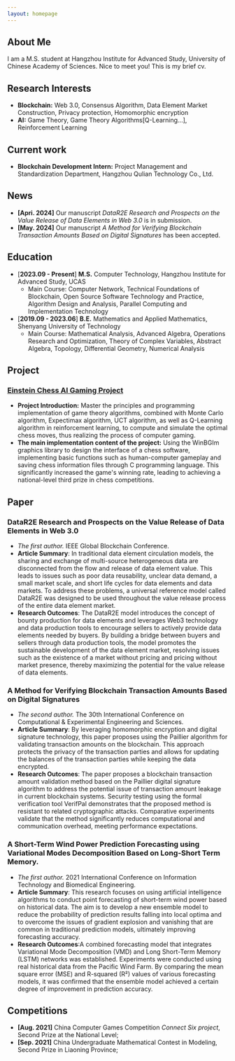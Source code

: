 ```yaml
---
layout: homepage
---
```


## About Me

I am a M.S. student at Hangzhou Institute for Advanced Study, University of Chinese Academy of Sciences. Nice to meet you! This is my brief cv.

## Research Interests
- **Blockchain:** Web 3.0, Consensus Algorithm, Data Element Market Construction, Privacy protection, Homomorphic encryption
- **AI:** Game Theory, Game Theory Algorithms[Q-Learning...], Reinforcement Learning

## Current work
- **Blockchain Development Intern:** Project Management and Standardization Department, Hangzhou Qulian Technology Co., Ltd. 

## News
- **[Apri. 2024]** Our manuscript _DataR2E Research and Prospects on the Value Release of Data Elements in Web 3.0_ is in submission.
- **[May. 2024]** Our manuscript _A Method for Verifying Blockchain Transaction Amounts Based on Digital Signatures_ has been accepted.

## Education
- [**2023.09 - Present**] **M.S.**
Computer Technology, Hangzhou Institute for Advanced Study, UCAS
  - Main Course: Computer Network, Technical Foundations of Blockchain, Open Source Software Technology and Practice, Algorithm Design and Analysis, Parallel Computing and Implementation Technology
- [**2019.09 - 2023.06**] **B.E.**
Mathematics and Applied Mathematics, Shenyang University of Technology
  - Main Course: Mathematical Analysis, Advanced Algebra, Operations Research and Optimization, Theory of Complex Variables, Abstract Algebra, Topology, Differential Geometry, Numerical Analysis
  
## Project
### [Einstein Chess AI Gaming Project](https://github.com/Shuning0312/Einstein-Chess-AI-Gaming-Project)
- **Project Introduction:** Master the principles and programming implementation of game theory algorithms, combined with Monte Carlo algorithm, Expectimax algorithm, UCT algorithm, as well as Q-Learning algorithm in reinforcement learning, to compute and simulate the optimal chess moves, thus realizing the process of computer gaming. 
- **The main implementation content of the project:** Using the WinBGIm graphics library to design the interface of a chess software, implementing basic functions such as human-computer gameplay and saving chess information files through C programming language. This significantly increased the game's winning rate, leading to achieving a national-level third prize in chess competitions.

## Paper
### DataR2E Research and Prospects on the Value Release of Data Elements in Web 3.0
- _The first author._ IEEE Global Blockchain Conference. 
- **Article Summary**: In traditional data element circulation models, the sharing and exchange of multi-source heterogeneous data are disconnected from the flow and release of data element value. This leads to issues such as poor data reusability, unclear data demand, a small market scale, and short life cycles for data elements and data markets. To address these problems, a universal reference model called DataR2E was designed to be used throughout the value release process of the entire data element market.
- **Research Outcomes**: The DataR2E model introduces the concept of bounty production for data elements and leverages Web3 technology and data production tools to encourage sellers to actively provide data elements needed by buyers. By building a bridge between buyers and sellers through data production tools, the model promotes the sustainable development of the data element market, resolving issues such as the existence of a market without pricing and pricing without market presence, thereby maximizing the potential for the value release of data elements.

### A Method for Verifying Blockchain Transaction Amounts Based on Digital Signatures
- _The second author._ The 30th International Conference on Computational & Experimental Engineering and Sciences.
- **Article Summary**: By leveraging homomorphic encryption and digital signature technology, this paper proposes using the Paillier algorithm for validating transaction amounts on the blockchain. This approach protects the privacy of the transaction parties and allows for updating the balances of the transaction parties while keeping the data encrypted.
- **Research Outcomes**: The paper proposes a blockchain transaction amount validation method based on the Paillier digital signature algorithm to address the potential issue of transaction amount leakage in current blockchain systems. Security testing using the formal verification tool VerifPal demonstrates that the proposed method is resistant to related cryptographic attacks. Comparative experiments validate that the method significantly reduces computational and communication overhead, meeting performance expectations.

### A Short-Term Wind Power Prediction Forecasting using Variational Modes Decomposition Based on Long-Short Term Memory.
- _The first author._ 2021 International Conference on Information Technology and Biomedical Engineering.
- **Article Summary**: This research focuses on using artificial intelligence algorithms to conduct point forecasting of short-term wind power based on historical data. The aim is to develop a new ensemble model to reduce the probability of prediction results falling into local optima and to overcome the issues of gradient explosion and vanishing that are common in traditional prediction models, ultimately improving forecasting accuracy.
- **Research Outcomes**:A combined forecasting model that integrates Variational Mode Decomposition (VMD) and Long Short-Term Memory (LSTM) networks was established. Experiments were conducted using real historical data from the Pacific Wind Farm. By comparing the mean square error (MSE) and R-squared (R²) values of various forecasting models, it was confirmed that the ensemble model achieved a certain degree of improvement in prediction accuracy.

## Competitions
- **[Aug. 2021]** China Computer Games Competition _Connect Six project_, Second Prize at the National Level;
- **[Sep. 2021]** China Undergraduate Mathematical Contest in Modeling, Second Prize in Liaoning Province;

<!--{% include_relative _includes/publications.md %}-->

<!--{% include_relative _includes/services.md %}-->
